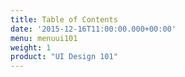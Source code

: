 ```yaml
---
title: Table of Contents
date: '2015-12-16T11:00:00.000+00:00'
menu: menuui101
weight: 1
product: "UI Design 101"
---
```

